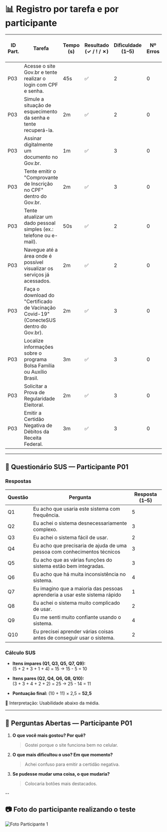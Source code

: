 # 📊 Registro por tarefa e por participante

| ID Part. | Tarefa | Tempo (s) | Resultado (✓ / ! / ✗) | Dificuldade (1–5) | Nº Erros | Nº Pedidos de Ajuda | Observações |
|----------|--------|-----------|------------------------|-------------------|----------|---------------------|-------------|
| P03      | Acesse o site Gov.br e tente realizar o login com CPF e senha.     |   45s        |          ✅              |        2           |  0        |         0            |   -          |
| P03      | Simule a situação de esquecimento da senha e tente recuperá-la.     |   2m        |             ✅           |      2             |       0   |         0            |     -        |
| P03      | Assinar digitalmente um documento no Gov.br.     |     1m      |              ✅          |         3          |     0     |            0         |   -          |
| P03      | Tente emitir o "Comprovante de Inscrição no CPF" dentro do Gov.br.     |     2m      |       ✅                 |       3            |  0        |    0                 |     -        |
| P03      | Tente atualizar um dado pessoal simples (ex.: telefone ou e-mail).     |     50s      |         ✅               |  2                 |     0     |   0                  |       -      |
| P03      | Navegue até a área onde é possível visualizar os serviços já acessados.     |   2m        |           ✅             |         2          |    0      |          0           |       -      |
| P03      | Faça o download do "Certificado de Vacinação Covid-19" (ConecteSUS dentro do Gov.br).    | 2m          |            ✅            |     3              |      0    |         0            |    -         |
| P03      | Localize informações sobre o programa Bolsa Família ou Auxílio Brasil.     |       3m    |          ✅              |            3       |   0       |       0              |      -       |
| P03     | Solicitar a Prova de Regularidade Eleitoral.     |    2m       |         ✅               |      3             |    0      |   0                  |        -     |
| P03     | Emitir a Certidão Negativa de Débitos da Receita Federal.   |  3m         |     ✅                   |     3             |   0       |       0              |        -     |

---

## 📝 Questionário SUS — Participante P01

### Respostas
| Questão | Pergunta                                                                 | Resposta (1–5) |
|---------|---------------------------------------------------------------------------|----------------|
| Q1      | Eu acho que usaria este sistema com frequência.                          | 5             |
| Q2      | Eu achei o sistema desnecessariamente complexo.                          | 3              |
| Q3      | Eu achei o sistema fácil de usar.                                        | 2              |
| Q4      | Eu acho que precisaria de ajuda de uma pessoa com conhecimentos técnicos | 3              |
| Q5      | Eu acho que as várias funções do sistema estão bem integradas.           | 3              |
| Q6      | Eu acho que há muita inconsistência no sistema.                          | 4              |
| Q7      | Eu imagino que a maioria das pessoas aprenderia a usar este sistema rápido | 1            |
| Q8      | Eu achei o sistema muito complicado de usar.                             | 2              |
| Q9      | Eu me senti muito confiante usando o sistema.                            | 4              |
| Q10     | Eu precisei aprender várias coisas antes de conseguir usar o sistema.    | 2              |

### Cálculo SUS
- **Itens ímpares (Q1, Q3, Q5, Q7, Q9):**  
  (5 + 2 + 3 + 1 + 4) = 15 → 15 - 5 = 10  

- **Itens pares (Q2, Q4, Q6, Q8, Q10):**  
  (3 + 3 + 4 + 2 + 2) = 25 → 25 - 14 = 11  

- **Pontuação final:** (10 + 11) × 2,5 = **52,5**  

📌 Interpretação: Usabilidade abaixo da média.

---

## 💬 Perguntas Abertas — Participante P01

1. **O que você mais gostou? Por quê?**  
   > Gostei porque o site funciona bem no celular.  

2. **O que mais dificultou o uso? Em que momento?**  
   > Achei confuso para emitir a certidão negativa.  

3. **Se pudesse mudar uma coisa, o que mudaria?**  
   > Colocaria botões mais destacados.  

--

## 📷 Foto do participante realizando o teste

![Foto Participante 1](https://github.com/user-attachments/assets/7a028c05-5b5a-4d1b-a893-0fa36ab789e2) 
